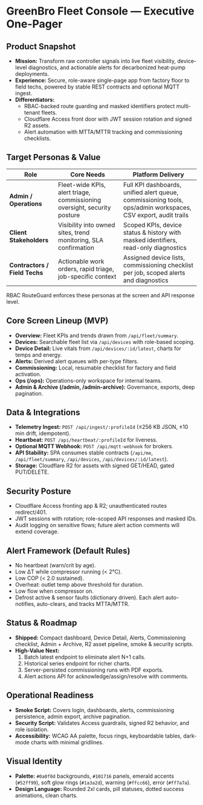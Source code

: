 # GreenBro Fleet Console — Executive One-Pager

## Product Snapshot
- **Mission:** Transform raw controller signals into live fleet visibility, device-level diagnostics, and actionable alerts for decarbonized heat-pump deployments.
- **Experience:** Secure, role-aware single-page app from factory floor to field techs, powered by stable REST contracts and optional MQTT ingest.
- **Differentiators:**
  - RBAC-backed route guarding and masked identifiers protect multi-tenant fleets.
  - Cloudflare Access front door with JWT session rotation and signed R2 assets.
  - Alert automation with MTTA/MTTR tracking and commissioning checklists.

## Target Personas & Value
| Role | Core Needs | Platform Delivery |
| --- | --- | --- |
| **Admin / Operations** | Fleet-wide KPIs, alert triage, commissioning oversight, security posture | Full KPI dashboards, unified alert queue, commissioning tools, ops/admin workspaces, CSV export, audit trails |
| **Client Stakeholders** | Visibility into owned sites, trend monitoring, SLA confirmation | Scoped KPIs, device status & history with masked identifiers, read-only diagnostics |
| **Contractors / Field Techs** | Actionable work orders, rapid triage, job-specific context | Assigned device lists, commissioning checklist per job, scoped alerts and diagnostics |

RBAC RouteGuard enforces these personas at the screen and API response level.

## Core Screen Lineup (MVP)
- **Overview:** Fleet KPIs and trends drawn from `/api/fleet/summary`.
- **Devices:** Searchable fleet list via `/api/devices` with role-based scoping.
- **Device Detail:** Live vitals from `/api/devices/:id/latest`, charts for temps and energy.
- **Alerts:** Derived alert queues with per-type filters.
- **Commissioning:** Local, resumable checklist for factory and field activation.
- **Ops (/ops):** Operations-only workspace for internal teams.
- **Admin & Archive (/admin, /admin-archive):** Governance, exports, deep pagination.

## Data & Integrations
- **Telemetry Ingest:** `POST /api/ingest/:profileId` (≤256 KB JSON, ±10 min drift, idempotent).
- **Heartbeat:** `POST /api/heartbeat/:profileId` for liveness.
- **Optional MQTT Webhook:** `POST /api/mqtt-webhook` for brokers.
- **API Stability:** SPA consumes stable contracts (`/api/me`, `/api/fleet/summary`, `/api/devices`, `/api/devices/:id/latest`).
- **Storage:** Cloudflare R2 for assets with signed GET/HEAD, gated PUT/DELETE.

## Security Posture
- Cloudflare Access fronting app & R2; unauthenticated routes redirect/401.
- JWT sessions with rotation; role-scoped API responses and masked IDs.
- Audit logging on sensitive flows; future alert action comments will extend coverage.

## Alert Framework (Default Rules)
- No heartbeat (warn/crit by age).
- Low ΔT while compressor running (< 2°C).
- Low COP (< 2.0 sustained).
- Overheat: outlet temp above threshold for duration.
- Low flow when compressor on.
- Defrost active & sensor faults (dictionary driven).
Each alert auto-notifies, auto-clears, and tracks MTTA/MTTR.

## Status & Roadmap
- **Shipped:** Compact dashboard, Device Detail, Alerts, Commissioning checklist, Admin + Archive, R2 asset pipeline, smoke & security scripts.
- **High-Value Next:**
  1. Batch latest endpoint to eliminate alert N+1 calls.
  2. Historical series endpoint for richer charts.
  3. Server-persisted commissioning runs with PDF exports.
  4. Alert actions API for acknowledge/assign/resolve with comments.

## Operational Readiness
- **Smoke Script:** Covers login, dashboards, alerts, commissioning persistence, admin export, archive pagination.
- **Security Script:** Validates Access guardrails, signed R2 behavior, and role isolation.
- **Accessibility:** WCAG AA palette, focus rings, keyboardable tables, dark-mode charts with minimal gridlines.

## Visual Identity
- **Palette:** `#0a0f0d` backgrounds, `#101716` panels, emerald accents (`#52ff99`), soft glow rings (`#1a3a2d`), warning (`#ffcc66`), error (`#ff7a7a`).
- **Design Language:** Rounded 2xl cards, pill statuses, dotted success animations, clean charts.

